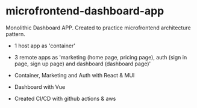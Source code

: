 # microfrontend-dashboard-app

Monolithic Dashboard APP. Created to practice microfrontend architecture pattern.

-   1 host app as 'container'
-   3 remote apps as 'marketing (home page, pricing page), auth (sign in page, sign up page) and dashboard (dashboard page)'

-   Container, Marketing and Auth with React & MUI
-   Dashboard with Vue

-   Created CI/CD with github actions & aws
